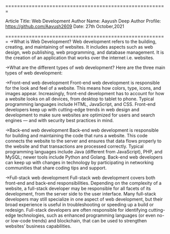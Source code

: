 
=======================================================

Article Title: Web Development
Author Name: Aayush Deep
Author Profile: https://github.com/Aayush2609
Date: 27th October,2021

=======================================================
->What is Web Development?
Web development refers to the building, creating, and maintaining of websites. It includes aspects such as web design, web publishing, web programming, and database management. It is the creation of an application that works over the internet i.e. websites.

->What are the different types of web development?
Here are the three main types of web development:

->Front-end web development
Front-end web development is responsible for the look and feel of a website. This means how colors, type, icons, and images appear. Increasingly, front-end development has to account for how a website looks on all devices, from desktop to tablet to phone. Typical programming languages include HTML, JavaScript, and CSS. Front-end developers keep up with cutting-edge trends in web design and development to make sure websites are optimized for users and search engines — and with security best practices in mind.

->Back-end web development
Back-end web development is responsible for building and maintaining the code that runs a website. This code connects the website to the server and ensures that data flows properly to the website and that transactions are processed correctly. Typical programming languages include Java (different from JavaScript), PHP, and MySQL; newer tools include Python and Golang. Back-end web developers can keep up with changes in technology by participating in networking communities that share coding tips and support.

->Full-stack web development
Full-stack web development covers both front-end and back-end responsibilities. Depending on the complexity of a website, a full-stack developer may be responsible for all facets of its development, from the server side to the user interface. Many full-stack developers may still specialize in one aspect of web development, but their broad experience is useful in troubleshooting or speeding up a build or redesign. Full-stack developers are often responsible for identifying cutting-edge technologies, such as enhanced programming languages (or even no- or low-code trends) and blockchain, that can be used to strengthen websites’ business capabilities.



